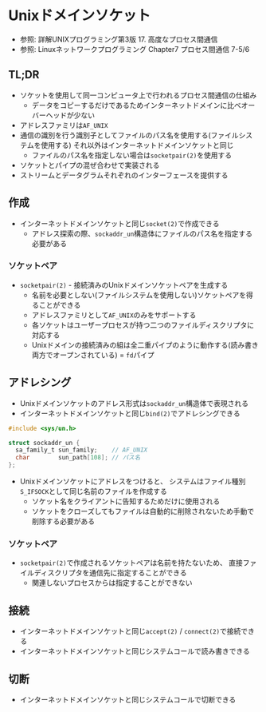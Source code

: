 # Unixドメインソケット
- 参照: 詳解UNIXプログラミング第3版 17. 高度なプロセス間通信
- 参照: Linuxネットワークプログラミング Chapter7 プロセス間通信 7-5/6

## TL;DR
- ソケットを使用して同一コンピュータ上で行われるプロセス間通信の仕組み
  - データをコピーするだけであるためインターネットドメインに比べオーバーヘッドが少ない
- アドレスファミリは`AF_UNIX`
- 通信の識別を行う識別子としてファイルのパス名を使用する(ファイルシステムを使用する)
  それ以外はインターネットドメインソケットと同じ
  - ファイルのパス名を指定しない場合は`socketpair(2)`を使用する
- ソケットとパイプの混ぜ合わせで実装される
- ストリームとデータグラムそれぞれのインターフェースを提供する

## 作成
- インターネットドメインソケットと同じ`socket(2)`で作成できる
  - アドレス探索の際、`sockaddr_un`構造体にファイルのパス名を指定する必要がある

### ソケットペア
- `socketpair(2)` - 接続済みのUnixドメインソケットペアを生成する
  - 名前を必要としない(ファイルシステムを使用しない)ソケットペアを得ることができる
  - アドレスファミリとして`AF_UNIX`のみをサポートする
  - 各ソケットはユーザープロセスが持つ二つのファイルディスクリプタに対応する
  - Unixドメインの接続済みの組は全二重パイプのように動作する(読み書き両方でオープンされている) = `fd`パイプ

## アドレシング
- Unixドメインソケットのアドレス形式は`sockaddr_un`構造体で表現される
- インターネットドメインソケットと同じ`bind(2)`でアドレシングできる

```c
#include <sys/un.h>

struct sockaddr_un {
  sa_family_t sun_family;    // AF_UNIX
  char        sun_path[108]; // パス名
};
```

- Unixドメインソケットにアドレスをつけると、
  システムはファイル種別`S_IFSOCK`として同じ名前のファイルを作成する
  - ソケット名をクライアントに告知するためだけに使用される
  - ソケットをクローズしてもファイルは自動的に削除されないため手動で削除する必要がある

### ソケットペア
- `socketpair(2)`で作成されるソケットペアは名前を持たないため、
  直接ファイルディスクリプタを通信先に指定することができる
  - 関連しないプロセスからは指定することができない

## 接続
- インターネットドメインソケットと同じ`accept(2)` / `connect(2)`で接続できる
- インターネットドメインソケットと同じシステムコールで読み書きできる

## 切断
- インターネットドメインソケットと同じシステムコールで切断できる
